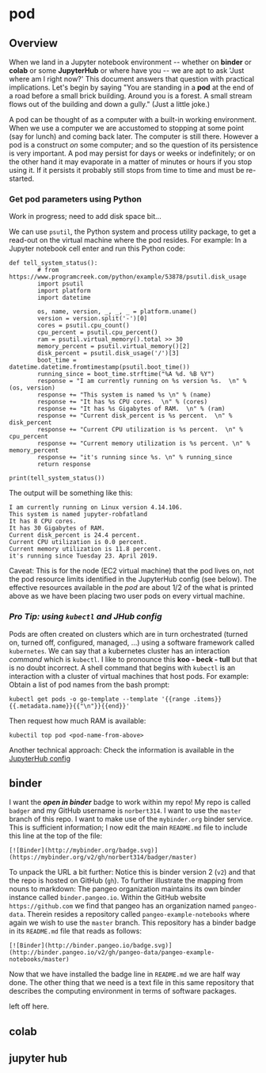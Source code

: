 # pod

## Overview

When we land in a Jupyter notebook environment -- whether on **binder** or **colab** or some **JupyterHub**
or where have you -- we are
apt to ask 'Just where am I right now?' This document answers that question with practical implications. Let's 
begin by saying "You are standing in a **pod** at the end of a road before a small brick building.
Around you is a forest.  A small stream flows out of the building and down a gully." (Just a little joke.)

A pod can be thought of as a computer with a built-in working environment. When we use a computer we are 
accustomed to stopping at some point (say for lunch) and coming back later. The computer is still
there. However a pod is a construct *on* some computer; and so the question of its persistence is very
important. A pod may persist for days or weeks or indefinitely; or on the other hand it may evaporate in a 
matter of minutes or hours if you stop using it.  If it persists it probably still stops from time to time
and must be re-started. 

### Get pod parameters using Python

Work in progress; need to add disk space bit...

We can use `psutil`, the Python system and process utility package, to get a read-out on the virtual machine
where the pod resides. For example: In a Jupyter notebook cell enter and run this Python code: 

```
def tell_system_status():
        # from https://www.programcreek.com/python/example/53878/psutil.disk_usage
        import psutil
        import platform
        import datetime

        os, name, version, _, _, _ = platform.uname()
        version = version.split('-')[0]
        cores = psutil.cpu_count()
        cpu_percent = psutil.cpu_percent()
        ram = psutil.virtual_memory().total >> 30
        memory_percent = psutil.virtual_memory()[2]
        disk_percent = psutil.disk_usage('/')[3]
        boot_time = datetime.datetime.fromtimestamp(psutil.boot_time())
        running_since = boot_time.strftime("%A %d. %B %Y")
        response = "I am currently running on %s version %s.  \n" % (os, version)
        response += "This system is named %s \n" % (name)
        response += "It has %s CPU cores.  \n" % (cores)
        response += "It has %s Gigabytes of RAM.  \n" % (ram)
        response += "Current disk_percent is %s percent.  \n" % disk_percent
        response += "Current CPU utilization is %s percent.  \n" % cpu_percent
        response += "Current memory utilization is %s percent. \n" % memory_percent
        response += "it's running since %s. \n" % running_since
        return response 
    
print(tell_system_status())
```

The output will be something like this: 

```
I am currently running on Linux version 4.14.106.  
This system is named jupyter-robfatland 
It has 8 CPU cores.  
It has 30 Gigabytes of RAM.  
Current disk_percent is 24.4 percent.  
Current CPU utilization is 0.0 percent.  
Current memory utilization is 11.8 percent. 
it's running since Tuesday 23. April 2019.
```

Caveat: This is for the node (EC2 virtual machine) that the pod lives on, not the pod resource limits identified in the 
JupyterHub config (see below). The effective resources available in the *pod* are about 1/2 of the what is printed above 
as we have been placing two user pods on every virtual machine. 


### ***Pro Tip: using `kubectl` and JHub config***

Pods are often created on clusters which are in turn orchestrated (turned on, turned off, 
configured, managed, ...) using a software framework called `kubernetes`. We can say that a kubernetes cluster has 
an interaction *command* which is `kubectl`. I like to pronounce this **koo - beck - tull** but that is no doubt 
incorrect. A shell command that begins with `kubectl` is an interaction with a cluster of 
virtual machines that host pods. For example: Obtain a list of pod names from the bash prompt: 

```
kubectl get pods -o go-template --template '{{range .items}}{{.metadata.name}}{{"\n"}}{{end}}'
```
Then request how much RAM is available:
```
kubectil top pod <pod-name-from-above>
```

Another technical approach: Check the information is available in the 
[JupyterHub config](https://github.com/pangeo-data/pangeo-cloud-federation/blob/eef3a575973f9789bcdb496b794e2334a88b4661/deployments/nasa/config/common.yaml#L59-L64)


## binder

I want the ***open in binder*** badge to work within my repo! My repo is called `badger` and my GitHub username 
is `norbert314`. I want to use the `master` branch of this repo. I want to make use of the `mybinder.org` binder
service. This is sufficient information; I now edit the main `README.md` file to include 
this line at the top of the file:


```
[![Binder](http://mybinder.org/badge.svg)](https://mybinder.org/v2/gh/norbert314/badger/master)
```

To unpack the URL a bit further: Notice this is binder version 2 (`v2`) and that the repo is hosted on GitHub (`gh`). 
To further illustrate the mapping from nouns to markdown: The pangeo organization maintains its own binder
instance called `binder.pangeo.io`. Within the GitHub website `https://github.com` we find that pangeo has
an organization named `pangeo-data`. Therein resides a repository called `pangeo-example-notebooks` where again
we wish to use the `master` branch. This repository has a binder badge in its `README.md` file that reads as follows: 

```
[![Binder](http://binder.pangeo.io/badge.svg)](http://binder.pangeo.io/v2/gh/pangeo-data/pangeo-example-notebooks/master)
```

Now that we have installed the badge line in `README.md` we are half way done. The other thing that we need 
is a text file in this same repository that describes the computing environment in terms of software packages. 

left off here.



## colab

## jupyter hub
